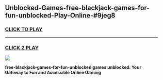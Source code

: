 
## Unblocked-Games-free-blackjack-games-for-fun-unblocked-Play-Online-#9jeg8
<h3>
<a href="https://premium.freeplayer.one?title=free-blackjack-games-for-fun-unblocked&ref=27F">CLICK TO PLAY</a></h3>
<hr>

<h3>
<a href="https://premium.freeplayer.one?title=free-blackjack-games-for-fun-unblocked&ref=27F">CLICK 2 PLAY</a>
  
</h3>

<a href="https://premium.freeplayer.one?title=free-blackjack-games-for-fun-unblocked&ref=27F"><img src="https://clearcache.store/games.png"></a>


**free-blackjack-games-for-fun-unblocked games unblocked: Your Gateway to Fun and Accessible Online Gaming**
